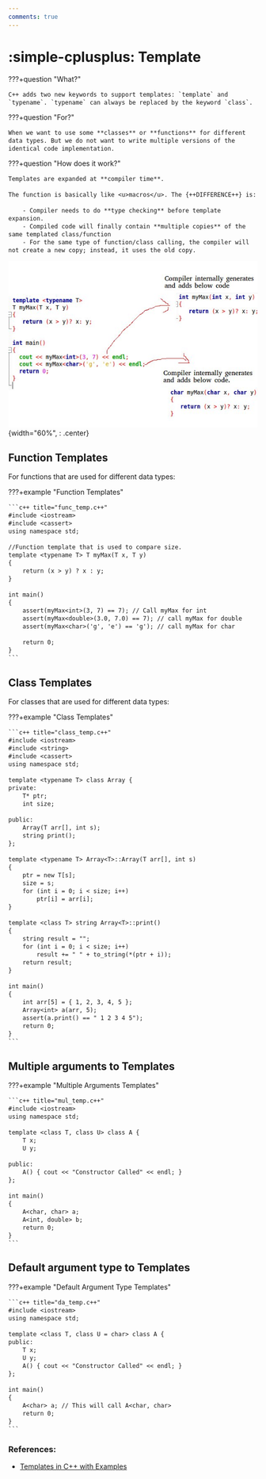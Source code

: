 ```yaml
---
comments: true
---
```


# **:simple-cplusplus: Template**

???+question "What?"

    C++ adds two new keywords to support templates: `template` and `typename`. `typename` can always be replaced by the keyword `class`.

???+question "For?"

    When we want to use some **classes** or **functions** for different data types. But we do not want to write multiple versions of the identical code implementation.

???+question "How does it work?"

    Templates are expanded at **compiler time**. 
    
    The function is basically like <u>macros</u>. The {++DIFFERENCE++} is:
    
        - Compiler needs to do **type checking** before template expansion.
        - Compiled code will finally contain **multiple copies** of the same templated class/function
        - For the same type of function/class calling, the compiler will not create a new copy; instead, it uses the old copy. 

![picture 1](pictures/diff.png){width="60%", : .center}   


## **Function Templates**

For functions that are used for different data types:

???+example "Function Templates"

    ```c++ title="func_temp.c++"
    #include <iostream>
    #include <cassert>
    using namespace std;
    
    //Function template that is used to compare size.
    template <typename T> T myMax(T x, T y)
    {
        return (x > y) ? x : y;
    }
    
    int main()
    {
        assert(myMax<int>(3, 7) == 7); // Call myMax for int
        assert(myMax<double>(3.0, 7.0) == 7); // call myMax for double
        assert(myMax<char>('g', 'e') == 'g'); // call myMax for char
    
        return 0;
    }
    ```

## **Class Templates**

For classes that are used for different data types:

???+example "Class Templates"

    ```c++ title="class_temp.c++"
    #include <iostream>
    #include <string>
    #include <cassert>
    using namespace std;
    
    template <typename T> class Array {
    private:
        T* ptr;
        int size;
    
    public:
        Array(T arr[], int s);
        string print();
    };
    
    template <typename T> Array<T>::Array(T arr[], int s)
    {
        ptr = new T[s];
        size = s;
        for (int i = 0; i < size; i++)
            ptr[i] = arr[i];
    }
    
    template <class T> string Array<T>::print()
    {
        string result = "";
        for (int i = 0; i < size; i++)
            result += " " + to_string(*(ptr + i));
        return result;
    }
    
    int main()
    {
        int arr[5] = { 1, 2, 3, 4, 5 };
        Array<int> a(arr, 5);
        assert(a.print() == " 1 2 3 4 5");
        return 0;
    }
    ```

## **Multiple arguments to Templates**

???+example "Multiple Arguments Templates"

    ```c++ title="mul_temp.c++"
    #include <iostream>
    using namespace std;
    
    template <class T, class U> class A {
        T x;
        U y;
    
    public:
        A() { cout << "Constructor Called" << endl; }
    };
    
    int main()
    {
        A<char, char> a;
        A<int, double> b;
        return 0;
    }
    ```
    
## **Default argument type to Templates**

???+example "Default Argument Type Templates"

    ```c++ title="da_temp.c++"
    #include <iostream>
    using namespace std;
    
    template <class T, class U = char> class A {
    public:
        T x;
        U y;
        A() { cout << "Constructor Called" << endl; }
    };
    
    int main()
    {
        A<char> a; // This will call A<char, char>
        return 0;
    }
    ```


### **References:**

- [Templates in C++ with Examples](https://www.geeksforgeeks.org/templates-cpp/)